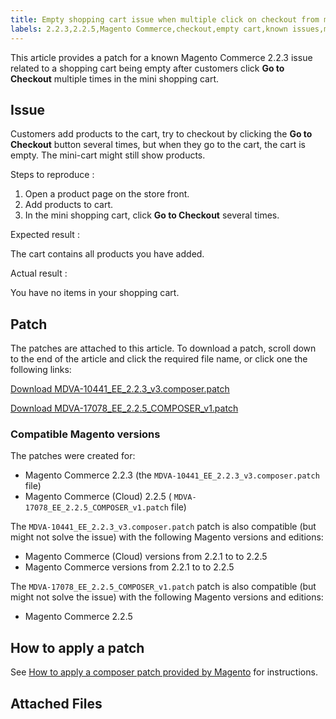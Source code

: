 ```yaml
---
title: Empty shopping cart issue when multiple click on checkout from mini cart
labels: 2.2.3,2.2.5,Magento Commerce,checkout,empty cart,known issues,minicart,patch,troubleshooting
---
```


This article provides a patch for a known Magento Commerce 2.2.3 issue related to a shopping cart being empty after customers click **Go to Checkout** multiple times in the mini shopping cart.

## Issue

Customers add products to the cart, try to checkout by clicking the **Go to**   **Checkout** button several times, but when they go to the cart, the cart is empty. The mini-cart might still show products.

 <span class="wysiwyg-underline">Steps to reproduce</span> :

1. Open a product page on the store front.
1. Add products to cart.
1. In the mini shopping cart, click **Go to Checkout** several times.

 <span class="wysiwyg-underline">Expected result</span> :

The cart contains all products you have added.

 <span class="wysiwyg-underline">Actual result</span> :

You have no items in your shopping cart.

## Patch

The patches are attached to this article. To download a patch, scroll down to the end of the article and click the required file name, or click one the following links:

 [Download MDVA-10441\_EE\_2.2.3\_v3.composer.patch](https://support.magento.com/hc/en-us/article_attachments/360023267032/MDVA-10441_EE_2.2.3_v3.composer.patch) 

 [Download MDVA-17078\_EE\_2.2.5\_COMPOSER\_v1.patch](https://support.magento.com/hc/en-us/article_attachments/360023768751/MDVA-17078_EE_2.2.5_COMPOSER_v1.patch) 

### Compatible Magento versions

The patches were created for:

* Magento Commerce 2.2.3 (the `MDVA-10441_EE_2.2.3_v3.composer.patch` file)
* Magento Commerce (Cloud) 2.2.5 ( `MDVA-17078_EE_2.2.5_COMPOSER_v1.patch` file)

The `MDVA-10441_EE_2.2.3_v3.composer.patch` patch is also compatible (but might not solve the issue) with the following Magento versions and editions:

* Magento Commerce (Cloud) versions from 2.2.1 to to 2.2.5
* Magento Commerce versions from 2.2.1 to to 2.2.5

The `MDVA-17078_EE_2.2.5_COMPOSER_v1.patch` patch is also compatible (but might not solve the issue) with the following Magento versions and editions:

* Magento Commerce 2.2.5

## How to apply a patch

See [How to apply a composer patch provided by Magento](https://support.magento.com/hc/en-us/articles/360028367731) for instructions.

## Attached Files

 